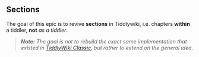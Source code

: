## Sections

The goal of this epic is to revive **sections** in Tiddlywiki, i.e. chapters **within** a tiddler, **not** *as a tiddler*.

> _**Note:** The goal is not to rebuild the exact same implementation that existed in [TiddlyWiki Classic](http://classic.tiddlywiki.com), but rather to extend on the general idea._
